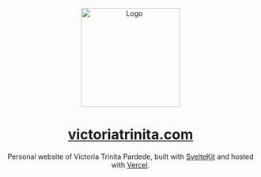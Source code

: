 <div align="center">
  <img alt="Logo" src="https://raw.githubusercontent.com/victoriatrinita/victoriatrinita.com/master/static/assets/profile/ori.svg" width="200" />
</div>

<h1 align="center">
  <a href="https://victoriatrinita.com" target="_blank">victoriatrinita.com</a>
</h1 align="center">

<p align="center">
  Personal website of Victoria Trinita Pardede, built with <a href="https://kit.svelte.dev/" target="_blank">SvelteKit</a> and hosted with <a href="https://vercel.com/" target="_blank">Vercel</a>.
</p>
